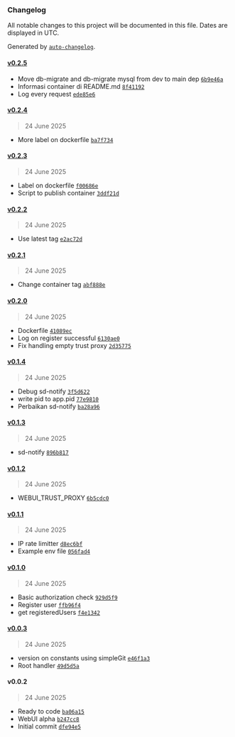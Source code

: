 ### Changelog

All notable changes to this project will be documented in this file. Dates are displayed in UTC.

Generated by [`auto-changelog`](https://github.com/CookPete/auto-changelog).

#### [v0.2.5](https://github.com/tektrans/ejabberd-admin-wrapper/compare/v0.2.4...v0.2.5)

- Move db-migrate and db-migrate mysql from dev to main dep [`6b9e46a`](https://github.com/tektrans/ejabberd-admin-wrapper/commit/6b9e46a94e81420c4d283abe911f9740f5ae74e9)
- Informasi container di README.md [`8f41192`](https://github.com/tektrans/ejabberd-admin-wrapper/commit/8f41192d0dbfdffb4f40712c283891f0516e77ab)
- Log every request [`ede85e6`](https://github.com/tektrans/ejabberd-admin-wrapper/commit/ede85e6118375abc13bdab8dde2fdb8c9f944430)

#### [v0.2.4](https://github.com/tektrans/ejabberd-admin-wrapper/compare/v0.2.3...v0.2.4)

> 24 June 2025

- More label on dockerfile [`ba7f734`](https://github.com/tektrans/ejabberd-admin-wrapper/commit/ba7f7343525b2cd9d7a5ab58ac89301cdb32de15)

#### [v0.2.3](https://github.com/tektrans/ejabberd-admin-wrapper/compare/v0.2.2...v0.2.3)

> 24 June 2025

- Label on dockerfile [`f00686e`](https://github.com/tektrans/ejabberd-admin-wrapper/commit/f00686eb618a21d8f128635f96b32060f092ebef)
- Script to publish container [`3ddf21d`](https://github.com/tektrans/ejabberd-admin-wrapper/commit/3ddf21d063d0d1ea39a17918363d1f923b9b5d7b)

#### [v0.2.2](https://github.com/tektrans/ejabberd-admin-wrapper/compare/v0.2.1...v0.2.2)

> 24 June 2025

- Use latest tag [`e2ac72d`](https://github.com/tektrans/ejabberd-admin-wrapper/commit/e2ac72d7d3a816a82f86c488334a0c3e576245ce)

#### [v0.2.1](https://github.com/tektrans/ejabberd-admin-wrapper/compare/v0.2.0...v0.2.1)

> 24 June 2025

- Change container tag [`abf888e`](https://github.com/tektrans/ejabberd-admin-wrapper/commit/abf888e148caf525ddcfd7d7c5c0b67850a7c92f)

#### [v0.2.0](https://github.com/tektrans/ejabberd-admin-wrapper/compare/v0.1.4...v0.2.0)

> 24 June 2025

- Dockerfile [`41089ec`](https://github.com/tektrans/ejabberd-admin-wrapper/commit/41089ec6b2187e64dcb74527b69cc5a32c31e9b3)
- Log on register successful [`6130ae0`](https://github.com/tektrans/ejabberd-admin-wrapper/commit/6130ae08cccde5c19c86511b61537a5646b72ca2)
- Fix handling empty trust proxy [`2d35775`](https://github.com/tektrans/ejabberd-admin-wrapper/commit/2d35775fa58725fb8117682115bedbc273c4fd43)

#### [v0.1.4](https://github.com/tektrans/ejabberd-admin-wrapper/compare/v0.1.3...v0.1.4)

> 24 June 2025

- Debug sd-notify [`3f5d622`](https://github.com/tektrans/ejabberd-admin-wrapper/commit/3f5d622afe46b03dc1fe57c77d5b8016e06133ad)
- write pid to app.pid [`77e9810`](https://github.com/tektrans/ejabberd-admin-wrapper/commit/77e9810d3d4cfc4cd0bbd5b35111b4f4b4052848)
- Perbaikan sd-notify [`ba28a96`](https://github.com/tektrans/ejabberd-admin-wrapper/commit/ba28a965afc59a43bf65d1886ae4f4c4de9e29f7)

#### [v0.1.3](https://github.com/tektrans/ejabberd-admin-wrapper/compare/v0.1.2...v0.1.3)

> 24 June 2025

- sd-notify [`896b817`](https://github.com/tektrans/ejabberd-admin-wrapper/commit/896b8173c5c4804c4aa672d778cad7071165e893)

#### [v0.1.2](https://github.com/tektrans/ejabberd-admin-wrapper/compare/v0.1.1...v0.1.2)

> 24 June 2025

- WEBUI_TRUST_PROXY [`6b5cdc0`](https://github.com/tektrans/ejabberd-admin-wrapper/commit/6b5cdc0fbfaaf3d668b474942a2b090951c64ea9)

#### [v0.1.1](https://github.com/tektrans/ejabberd-admin-wrapper/compare/v0.1.0...v0.1.1)

> 24 June 2025

- IP rate limitter [`d8ec6bf`](https://github.com/tektrans/ejabberd-admin-wrapper/commit/d8ec6bf005f5b4d2fa9d76e4aeae8eead2f0db50)
- Example env file [`056fad4`](https://github.com/tektrans/ejabberd-admin-wrapper/commit/056fad475fefcc7f3c494ff3e618aaa9c9845c5d)

#### [v0.1.0](https://github.com/tektrans/ejabberd-admin-wrapper/compare/v0.0.3...v0.1.0)

> 24 June 2025

- Basic authorization check [`929d5f9`](https://github.com/tektrans/ejabberd-admin-wrapper/commit/929d5f95bae12fbcb63d3e2ace0e41b546c6a9e1)
- Register user [`ffb96f4`](https://github.com/tektrans/ejabberd-admin-wrapper/commit/ffb96f48dc3da2a8013b6b6f26ffd17ebfd01c93)
- get registeredUsers [`f4e1342`](https://github.com/tektrans/ejabberd-admin-wrapper/commit/f4e1342ce8e208a17836439967f0ffdadb6307c8)

#### [v0.0.3](https://github.com/tektrans/ejabberd-admin-wrapper/compare/v0.0.2...v0.0.3)

> 24 June 2025

- version on constants using simpleGit [`e46f1a3`](https://github.com/tektrans/ejabberd-admin-wrapper/commit/e46f1a3eee5b8513a4d3a6402ecc807854aaf598)
- Root handler [`49d5d5a`](https://github.com/tektrans/ejabberd-admin-wrapper/commit/49d5d5a747b75aafff29a198a15a18dcc41d86ed)

#### v0.0.2

> 24 June 2025

- Ready to code [`ba06a15`](https://github.com/tektrans/ejabberd-admin-wrapper/commit/ba06a15734f9d713e0d3b1ccea359e579ef54fc6)
- WebUI alpha [`b247cc8`](https://github.com/tektrans/ejabberd-admin-wrapper/commit/b247cc8c5295ebfd7a4641c77e11b11147bc5f4c)
- Initial commit [`dfe94e5`](https://github.com/tektrans/ejabberd-admin-wrapper/commit/dfe94e5d4e0a71d3e637272287e2edc62fa21ea2)
